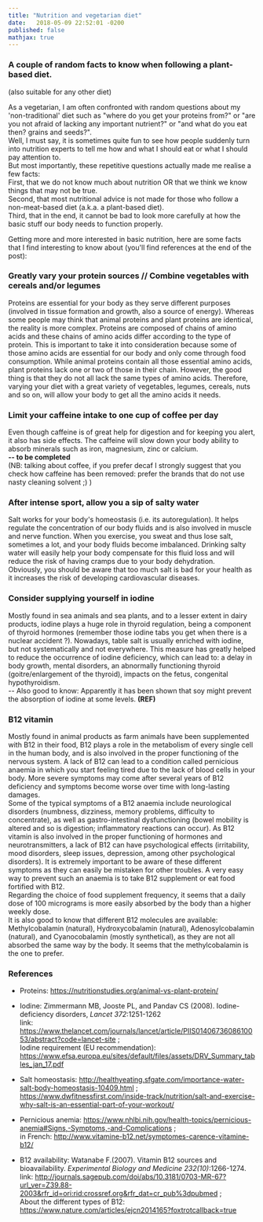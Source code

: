 ```yaml
---
title: "Nutrition and vegetarian diet"
date:   2018-05-09 22:52:01 -0200
published: false
mathjax: true
---
```


### A couple of random facts to know when following a plant-based diet. 
(also suitable for any other diet)

As a vegetarian, I am often confronted with random questions about my 'non-traditional' diet such as "where do you get your proteins from?" or "are you not afraid of lacking any important nutrient?" or "and what do you eat then? grains and seeds?". <br>
Well, I must say, it is sometimes quite fun to see how people suddenly turn into nutrition experts to tell me how and what I should eat or what I should pay attention to. <br>
But most importantly, these repetitive questions actually made me realise a few facts: <br>
First, that we do not know much about nutrition OR that we think we know things that may not be true. <br>
Second, that most nutritional advice is not made for those who follow a non-meat-based diet (a.k.a. a plant-based diet). <br>
Third, that in the end, it cannot be bad to look more carefully at how the basic stuff our body needs to function properly. <br>

Getting more and more interested in basic nutrition, here are some facts that I find interesting to know about (you'll find references at the end of the post): 

### Greatly vary your protein sources // Combine vegetables with cereals and/or legumes <br>
Proteins are essential for your body as they serve different purposes (involved in tissue formation and growth, also a source of energy). 
Whereas some people may think that animal proteins and plant proteins are identical, the reality is more complex. Proteins are composed of chains of amino acids and these chains of amino acids differ according to the type of protein. This is important to take it into consideration because some of those amino acids are essential for our body and only come through food consumption. 
While animal proteins contain all those essential amino acids, plant proteins lack one or two of those in their chain. However, the good thing is that they do not all lack the same types of amino acids. Therefore, varying your diet with a great variety of vegetables, legumes, cereals, nuts and so on, will allow your body to get all the amino acids it needs. 

### Limit your caffeine intake to one cup of coffee per day <br>
Even though caffeine is of great help for digestion and for keeping you alert, it also has side effects.
The caffeine will slow down your body ability to absorb minerals such as iron, magnesium, zinc or calcium. <br>
<strong> -- to be completed </strong><br>
(NB: talking about coffee, if you prefer decaf I strongly suggest that you check how caffeine has been removed: prefer the brands that do not use nasty cleaning solvent ;) )

### After intense sport, allow you a sip of salty water <br>
Salt works for your body's homeostasis (i.e. its autoregulation). It helps regulate the concentration of our body fluids and is also involved in muscle and nerve function. When you exercise, you sweat and thus lose salt, sometimes a lot, and your body fluids become imbalanced. Drinking salty water will easily help your body compensate for this fluid loss and will reduce the risk of having cramps due to your body dehydration. <br>
Obviously, you should be aware that too much salt is bad for your health as it increases the risk of developing cardiovascular diseases.

### Consider supplying yourself in iodine <br>
Mostly found in sea animals and sea plants, and to a lesser extent in dairy products, iodine plays a huge role in thyroid regulation, being a component of thyroid hormones (remember those iodine tabs you get when there is a nuclear accident ?). Nowadays, table salt is usually enriched with iodine, but not systematically and not everywhere. This measure has greatly helped to reduce the occurrence of iodine deficiency, which can lead to: a delay in body growth, mental disorders, an abnormally functioning thyroid (goitre/enlargement of the thyroid), impacts on the fetus, congenital hypothyroidism. <br>
-- Also good to know: Apparently it has been shown that soy might prevent the absorption of iodine at some levels. <strong> (REF) </strong>
  
### B12 vitamin <br>
Mostly found in animal products as farm animals have been supplemented with B12 in their food, B12 plays a role in the metabolism of every single cell in the human body, and is also involved in the proper functioning of the nervous system.
A lack of B12 can lead to a condition called pernicious anaemia in which you start feeling tired due to the lack of blood cells in your body. More severe symptoms may come after several years of B12 deficiency and symptoms become worse over time with long-lasting damages. <br>
Some of the typical symptoms of a B12 anaemia include neurological disorders (numbness, dizziness, memory problems, difficulty to concentrate), as well as gastro-intestinal dysfunctioning (bowel mobility is altered and so is digestion; inflammatory reactions can occur). As B12 vitamin is also involved in the proper functioning of hormones and neurotransmitters, a lack of B12 can have psychological effects (irritability, mood disorders, sleep issues, depression, among other psychological disorders).
It is extremely important to be aware of these different symptoms as they can easily be mistaken for other troubles.
A very easy way to prevent such an anaemia is to take B12 supplement or eat food fortified with B12. <br>
Regarding the choice of food supplement frequency, it seems that a daily dose of 100 micrograms is more easily absorbed by the body than a higher weekly dose. <br>
It is also good to know that different B12 molecules are available: Methylcobalamin (natural), Hydroxycobalamin (natural), Adenosylcobalamin (natural), and Cyanocobalamin (mostly synthetical), as they are not all absorbed the same way by the body.
It seems that the methylcobalamin is the one to prefer.



### References
- Proteins: https://nutritionstudies.org/animal-vs-plant-protein/

- Iodine: Zimmermann MB, Jooste PL, and Pandav CS (2008). Iodine-deficiency disorders, *Lancet 372*:1251-1262 <br>
link: https://www.thelancet.com/journals/lancet/article/PIIS0140673608610053/abstract?code=lancet-site ; <br>
Iodine requirement (EU recommendation): https://www.efsa.europa.eu/sites/default/files/assets/DRV_Summary_tables_jan_17.pdf

- Salt homeostasis: http://healthyeating.sfgate.com/importance-water-salt-body-homeostasis-10409.html ; <br> https://www.dwfitnessfirst.com/inside-track/nutrition/salt-and-exercise-why-salt-is-an-essential-part-of-your-workout/

- Pernicious anemia: https://www.nhlbi.nih.gov/health-topics/pernicious-anemia#Signs,-Symptoms,-and-Complications ; <br> in French: http://www.vitamine-b12.net/symptomes-carence-vitamine-b12/

- B12 availability: Watanabe F.(2007). Vitamin B12 sources and bioavailability.  *Experimental Biology and Medicine 232(10)*:1266-1274. <br>
link: http://journals.sagepub.com/doi/abs/10.3181/0703-MR-67?url_ver=Z39.88-2003&rfr_id=ori:rid:crossref.org&rfr_dat=cr_pub%3dpubmed ; <br>
About the different types of B12: https://www.nature.com/articles/ejcn2014165?foxtrotcallback=true
